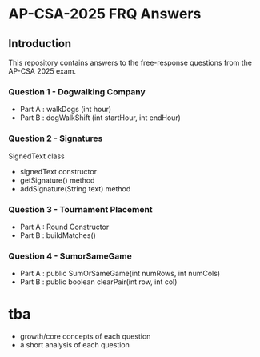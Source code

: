 # AP-CSA-2025 FRQ Answers

## Introduction
This repository contains answers to the free-response questions from the AP-CSA 2025 exam. 

### Question 1 - Dogwalking Company 

- Part A : walkDogs (int hour)
- Part B : dogWalkShift (int startHour, int endHour) 

### Question 2 - Signatures

SignedText class 
- signedText constructor 
- getSignature() method
- addSignature(String text) method

### Question 3 - Tournament Placement

- Part A : Round Constructor
- Part B : buildMatches() 

### Question 4 - SumorSameGame 

- Part A : public SumOrSameGame(int numRows, int numCols)
- Part B : public boolean clearPair(int row, int col)

# tba
- growth/core concepts of each question
- a short analysis of each question
